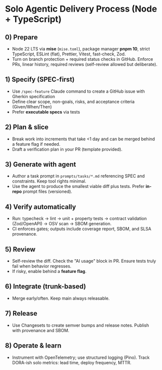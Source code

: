 # Solo Agentic Delivery Process (Node + TypeScript)

## 0) Prepare

- Node 22 LTS via **mise** (`mise.toml`), package manager **pnpm 10**, strict TypeScript, ESLint (flat), Prettier, Vitest, fast-check, Zod.
- Turn on branch protection + required status checks in GitHub. Enforce PRs, linear history, required reviews (self-review allowed but deliberate).

## 1) Specify (SPEC-first)

- Use `/spec-feature` Claude command to create a GitHub issue with Gherkin specification
- Define clear scope, non-goals, risks, and acceptance criteria (Given/When/Then)
- Prefer **executable specs** via tests

## 2) Plan & slice

- Break work into increments that take <1 day and can be merged behind a feature flag if needed.
- Draft a verification plan in your PR (template provided).

## 3) Generate with agent

- Author a task prompt in `prompts/tasks/*.md` referencing SPEC and constraints. Keep tool rights minimal.
- Use the agent to produce the smallest viable diff plus tests. Prefer **in-repo** prompt files (versioned).

## 4) Verify automatically

- Run: typecheck → lint → unit + property tests → contract validation (Zod/OpenAPI) → OSV scan → SBOM generation.
- CI enforces gates; outputs include coverage report, SBOM, and SLSA provenance.

## 5) Review

- Self-review the diff. Check the "AI usage" block in PR. Ensure tests truly fail when behavior regresses.
- If risky, enable behind a **feature flag**.

## 6) Integrate (trunk-based)

- Merge early/often. Keep main always releasable.

## 7) Release

- Use Changesets to create semver bumps and release notes. Publish with provenance and SBOM.

## 8) Operate & learn

- Instrument with OpenTelemetry; use structured logging (Pino). Track DORA-ish solo metrics: lead time, deploy frequency, MTTR.
